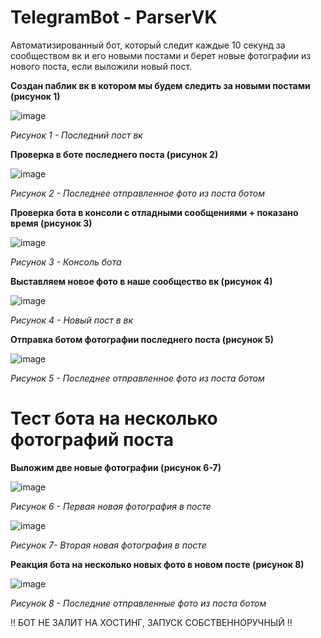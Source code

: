 # TelegramBot - ParserVK

Автоматизированный бот, который следит каждые 10 секунд за сообществом вк и его новыми постами и берет новые фотографии из нового поста, если выложили новый пост.

**Создан паблик вк в котором мы будем следить за новыми постами (рисунок 1)**

![image](https://github.com/user-attachments/assets/86451a6e-aaea-461d-b73f-e007cc0ae7a2)

  *Рисунок 1 - Последний пост вк*

**Проверка в боте последнего поста (рисунок 2)**

![image](https://github.com/user-attachments/assets/7514aa2a-0abe-4c60-b008-d1630e262414)

  *Рисунок 2 - Последнее отправленное фото из поста ботом*

**Проверка бота в консоли с отладными сообщениями + показано время (рисунок 3)**

![image](https://github.com/user-attachments/assets/83f417d0-48a8-4247-a27e-0673ee71dab5)

  *Рисунок 3 - Консоль бота*

**Выставляем новое фото в наше сообщество вк (рисунок 4)**

![image](https://github.com/user-attachments/assets/eee60e23-e7c7-4e97-887c-8a2466f7b66e)

  *Рисунок 4 - Новый пост в вк*

**Отправка ботом фотографии последнего поста (рисунок 5)**

![image](https://github.com/user-attachments/assets/68e63849-485a-4059-81c0-6824084c3f52)

  *Рисунок 5 - Последнее отправленное фото из поста ботом*

# Тест бота на несколько фотографий поста

**Выложим две новые фотографии (рисунок 6-7)**

![image](https://github.com/user-attachments/assets/a0dc4a7b-d471-44d1-8317-4786448accc1)

  *Рисунок 6 - Первая новая фотография в посте*

![image](https://github.com/user-attachments/assets/8fc2de76-73bb-4cb3-b85e-ed59741d7eb6)

  *Рисунок 7- Вторая новая фотография в посте*

**Реакция бота на несколько новых фото в новом посте (рисунок 8)**

![image](https://github.com/user-attachments/assets/94a52680-c4c5-49b4-ac70-bf03ec68f4fc)

  *Рисунок 8 - Последние отправленные фото из поста ботом*







!! БОТ НЕ ЗАЛИТ НА ХОСТИНГ, ЗАПУСК СОБСТВЕННОРУЧНЫЙ !!
